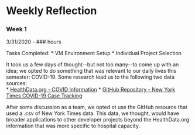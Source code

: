 # Weekly Reflection

### Week 1

3/31/2020 - ### hours

Tasks Completed:
    * VM Environment Setup
    * Individual Project Selection

It took us a few days of thought--but not too many--to come up with an idea; we opted to do something that was relevant to
our daily lives this semester: COVID-19. Some research lead us to the following two data sources:    
    * [HealthData.org - COVID Information](http://www.healthdata.org/covid)
    * [GitHub Repository - New York Times COVID-19 Case Tracking](https://github.com/nytimes/covid-19-data)

After some discussion as a team, we opted ot use the GitHub resource that used a .csv of New York Times data. This data, we thought, 
would have broader applications to other developer projects beyond the HealthData.org information that was more specific to hospital capacity.